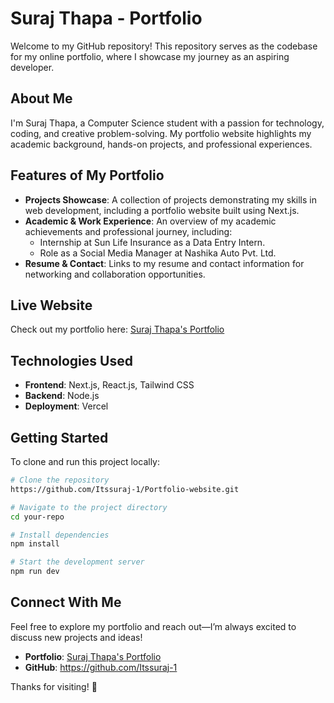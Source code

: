 # Suraj Thapa - Portfolio                   
                     
Welcome to my GitHub repository! This repository serves as the codebase for my online portfolio, where I showcase my journey as an aspiring developer.      
             
## About Me                       
I'm Suraj Thapa, a Computer Science student with a passion for technology, coding, and creative problem-solving. My portfolio website highlights my academic background, hands-on projects, and professional experiences.    
                    
## Features of My Portfolio            
- **Projects Showcase**: A collection of projects demonstrating my skills in web development, including a portfolio website built using Next.js.           
- **Academic & Work Experience**: An overview of my academic achievements and professional journey, including:
  - Internship at Sun Life Insurance as a Data Entry Intern. 
  - Role as a Social Media Manager at Nashika Auto Pvt. Ltd.
- **Resume & Contact**: Links to my resume and contact information for networking and collaboration opportunities.

## Live Website
Check out my portfolio here: [Suraj Thapa's Portfolio](https://v0-suraj-portfolio-website.vercel.app/) 
## Technologies Used
- **Frontend**: Next.js, React.js, Tailwind CSS
- **Backend**: Node.js 
- **Deployment**: Vercel

## Getting Started  
To clone and run this project locally:  
```sh
# Clone the repository
https://github.com/Itssuraj-1/Portfolio-website.git

# Navigate to the project directory
cd your-repo

# Install dependencies
npm install

# Start the development server
npm run dev
```

## Connect With Me
Feel free to explore my portfolio and reach out—I’m always excited to discuss new projects and ideas!

- **Portfolio**: [Suraj Thapa's Portfolio](https://v0-suraj-portfolio-website.vercel.app/)
- **GitHub**: https://github.com/Itssuraj-1


Thanks for visiting! 🚀

